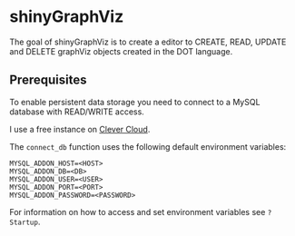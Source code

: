 
# shinyGraphViz

<!-- badges: start -->
<!-- badges: end -->

The goal of shinyGraphViz is to create a editor to CREATE, READ, UPDATE and DELETE graphViz objects created in the DOT language. 

## Prerequisites

To enable persistent data storage you need to connect to a MySQL database with READ/WRITE access.

I use a free instance on [Clever Cloud](https://www.clever-cloud.com/).

The `connect_db` function uses the following default environment variables:

```
MYSQL_ADDON_HOST=<HOST>
MYSQL_ADDON_DB=<DB>
MYSQL_ADDON_USER=<USER>
MYSQL_ADDON_PORT=<PORT>
MYSQL_ADDON_PASSWORD=<PASSWORD>
```

For information on how to access and set environment variables see `?Startup`.


